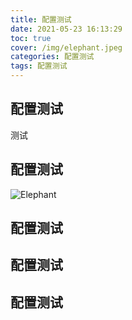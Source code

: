 ```yaml
---
title: 配置测试
date: 2021-05-23 16:13:29
toc: true
cover: /img/elephant.jpeg
categories: 配置测试
tags: 配置测试
---
```


## 配置测试

测试 <!-- more -->

## 配置测试

![Elephant](/img/elephant.jpeg)



## 配置测试

## 配置测试

## 配置测试

